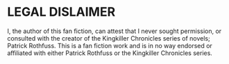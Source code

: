 # LEGAL DISLAIMER

I, the author of this fan fiction, can attest that I never sought permission, or consulted with the creator of the Kingkiller Chronicles series of novels; Patrick Rothfuss. This is a fan fiction work and is in no way endorsed or affiliated with either Patrick Rothfuss or the Kingkiller Chronicles series.
